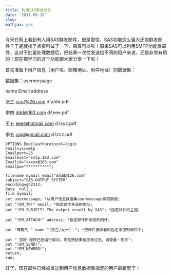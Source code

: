 ```yaml
---
title: 利用SAS群发邮件
date: '2011-09-18'
slug: 
mathjax: yes
---
```


 今天在网上看到有人用SAS群发邮件，很是震惊，SAS功能这么强大还能群发邮件？于是就找了点资料试了一下，果真可以唉！原来SAS可以利用SMTP功能发邮件，这对于批量处理数据后，把结果一次性发送给不同的用户来说，还是非常有用的！现在把学习的这个功能跟大家分享一下啦！

首先准备下用户信息（用户名、邮箱地址、附件地址）的数据集：

 

数据集：usermessage

name Email  address

张三  ccc@126.com  d:\ddd.pdf

李四  ddd@163.com d:\eee.pdf

王五  eee@hotmail.com d:\xyz.pdf

李五 cqq@gmail.com  d:\zzz.pdf
 
```
OPTIONS Emailauthprotocol=login
Emailsys=smtp
Emailport=25
Emailhost="smtp.163.com"
Emailid="xxxxx@163.com"
Emailpw="**********";

filename mymail email"dddd@126.com"
subject="SAS OUTPUT SYSTEM"
encoding=gb2312;
data _null_;
file mymail;
set usermessage; *从用户信息数据集usermessage读取数据;
put "!EM_TO!" email; *指定邮件发送的地址;
put "!EM_SUBJECT! The output result by SAS"; *指定邮件的主题;

put "!EM_ATTACH!" address; *指定邮件所添加的附件;

put "尊敬的 " name "(先生/女士)："; *把邮件接收者的姓名添加到邮件中;

put " 您好!程序已经运行成功，现在把结果给您发过去，请查看！附件";
put "!EM_SEND!";
put "!EM_NEWMSG!";
return;
run;
```
好了，现在邮件已经被发送到用户信息数据集指定的用户邮箱里了！